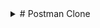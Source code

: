 <details><summary># Postman Clone</summary>

This project is a group final assignment for the React 2025 course at app.rs.school.

## ✨ Project Overview

Postman is a comprehensive API development ecosystem that empowers users to consume, design, test, and manage APIs efficiently. More than just a testing tool, it provides end-to-end solutions for the entire API lifecycle.

- The platform provides tools to  construct and dispatch API requests
- Generate client code in 30+ languages (Python, JavaScript, cURL, etc.).
- Dynamic values stored as environment variables (e.g., {{base_url}}) can be reused throughout requests
- Auto-saves recent requests (filterable by date/method).
- Re-run past calls with one click.

## ✨ Technical Specifications

 1. Frontend Framework: React 19 and NextJS
 2. Design: SASS
 3. Multilingual Support: User interface available in Russian, English, Georgian, German and Polish. 
 4. Responsive Design: Optimized for various device sizes

## ✨ Technical Details

- Libraries and Frameworks
   In addition to React, the following libraries and frameworks were used:
   - Next: Make calls to the endpoint through the server.
   - Redux: For state management, ensuring a predictable and consistent state throughout the application.
   - HTTP Snippet: Snippet generator for languages (cURL, Javascript, Node, Java, Python, C#, Go)
   - Internationalization for Next.js: Offer content in multiple languages(Russian, English, Georgian, German and Polish)

- State Management
  The application uses Redux for managing the global state, making use of reducers, actions, and selectors to handle complex state transitions in a predictable manner.

- Testing Methods
The application was tested using both manual testing and automated tests:
   - Manual Testing: Conducted by the team to verify the user interface, interactions, and overall functionality of the application.
   - Automated Tests: Created using Jest to ensure the correct functionality of individual components and services. These tests cover unit testing for functions, components, and services to verify their behavior under different scenarios.

## ✨ Description of function blocks

### 💻 Main page
- **For unauthorized users**, the page includes a link to the authentication page (`Sign In / Sign Up`).  
- **For authorized users**, the page provides navigation to the **RESTful client** and **History** routes.  

### 🔐 Sign In / Sign Up
- **After Successful Login**: The user is automatically redirected to the **Main page**.    
- **Already Logged In**: Any attempts to access auth routes (`/login`, `/signup`) the user is redirected to the **Main page**.

### 🌐 RESTful client
- Provides an easy way to construct and make different requests
- Produces ready-to-use code snippets for requests 
- Displays the HTTP response code and its associated status message.

### 📓 Variables
- Supports variable substitution in URLs, bodies, and headers.

### 📜 History
- Section restores complete request configurations for reuse, including HTTP method, URL, body content and header values.
- The History section displays requests in chronological order based on execution time.

## ✨ Core Tools

+ [httpsnippet](https://github.com/readmeio/httpsnippet)
   - A tool that automatically creates ready-to-use code snippets for making HTTP calls in various programming languages

+ [reduxjs/toolkit](https://redux-toolkit.js.org/)
   - Redux Toolkit is the package for efficient Redux development. It simplifies Redux setup, reduces boilerplate, and provides utilities to streamline state management

+ [next](https://nextjs.org/)
   - Next.js is a framework built on top of React that makes it easier to create fast, modern websites and apps, extending its capabilities by adding server-side rendering (SSR) and static site generation (SSG) support.

+ [next-intl](https://next-intl.dev/)
   - Next-intl is a library for internationalization (i18n) in Next.js apps. It simplifies translating your app into multiple languages by providing: type-safe translations, SSR/SSG support, automatic route localization.

+ [react-redux](https://redux.js.org/)
   - Redux is a state management librar. It helps manage global application state in a centralized store, making state changes transparent and controllable. 

+ [sass](https://sass-lang.com/)
   - Runs configured linters and code formatters only on Git-staged files (i.e., files you’ve modified and are about to commit). 


## ✨ Development Tools

+ [eslint](https://eslint.org/docs/latest/use/configure/), [eslint-config-next](https://nextjs.org/docs/app/api-reference/config/eslint), [eslint-config-prettier](https://prettier.io/docs/integrating-with-linters)
   - A set of tools for linting and sorting imports, as well as checking code for compliance with standards and formatting.
 
+ [testing-library/react](https://testing-library.com/docs/react-testing-library/intro/) 
   - React Testing Library is a minimalistic yet powerful tool for testing React components. Built as a thin layer over react-dom and react-dom/test-utils, it delivers essential utilities designed to promote effective testing methodologies. 
 
+ [testing-library/user-event](https://www.npmjs.com/package/@testing-library/user-event)
   - Simulate the real events that would happen in the browser as the user interacts with it

+ [types/node](https://nodejs.org/en), [types/react](https://react.dev/), [types/react-dom](https://react.dev/)
   - These packages contain type definitions for node, react and react-dom.

+ [lint-staged](https://github.com/lint-staged/lint-staged)
   - Runs configured linters and code formatters only on Git-staged files (i.e., files you’ve modified and are about to commit). 

+ [types/jest](https://www.npmjs.com/package/@types/jest)
    - TypeScript type definitions for the Jest testing framework. Provides type support when writing Jest tests in TypeScript projects.
 
+ [jest](https://jestjs.io/ru/), [jest-environment-jsdom](https://jestjs.io/ru/), [testing-library/jest-dom](https://jestjs.io/ru/)
    - Simplifies and enhances JavaScript testing with powerful features that make writing, running, and maintaining tests easier.
 
+ [ts-jest](https://www.npmjs.com/package/@types/jest)
    - A transformer for Jest that includes source map support, allowing TypeScript code to be tested."

+ [husky](https://typicode.github.io/husky/)
    - Automatically validate commit messages, analyze code quality, and execute test suites during commit/push operations.

+ [typescript](https://www.typescriptlang.org/)
    - A JavaScript superset that introduces static type checking and enhanced tooling for professional development. Strengthens codebase stability through rigorous type validation.
    
+ [prettier](https://prettier.io/)
    - Prettier is an opinionated code formatter that automatically standardizes your code style for consistent readability.
  
## ✨ Conclusion

  - Key Takeaways and Skills Acquired

    Working together on this project was a highly rewarding experience that brought out the best in our team's collaboration and technical abilities. Through building the application with React, Next.js and Redux, we gained valuable hands-on experience with modern frontend development while learning to work together effectively. Our use of GitHub for version control and Discord for daily communication created an efficient workflow that allowed us to share knowledge and solve problems quickly. The project helped us grow in multiple ways - from mastering complex technical concepts like server-side rendering and state management to developing softer skills like giving constructive feedback and explaining technical decisions. We learned how to integrate different components smoothly, debug challenging issues together, and maintain good code quality standards.

  - Questions and Answers
      We encourage any questions or feedback on the project! Please feel free to open an issue or reach out to any team member through GitHub.
</details>

